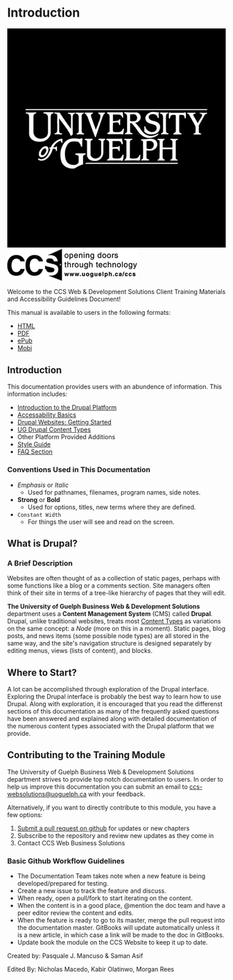 # Introduction

![University of Guelph](.gitbook/assets/uofg_cornerstone_cmyk.png) ![CCS Department](.gitbook/assets/ccs_logo1_black.gif)

Welcome to the CCS Web & Development Solutions Client Training Materials and Accessibility Guidelines Document!

This manual is available to users in the following formats:

* [HTML](https://www.gitbook.com/read/book/ccswbs/uog-drupal-training)
* [PDF](https://www.gitbook.com/download/pdf/book/ccswbs/uog-drupal-training)
* [ePub](https://www.gitbook.com/download/epub/book/ccswbs/uog-drupal-training)
* [Mobi](https://www.gitbook.com/download/mobi/book/ccswbs/uog-drupal-training)

## Introduction

This documentation provides users with an abundence of information. This information includes:

* [Introduction to the Drupal Platform](drupal_features_terms_acroynms.md)
* [Accessability Basics](accessiblecontentguide/accessibilitybasics/)
* [Drupal Websites: Getting Started](basicbeginner/)
* [UG Drupal Content Types](ugcontenttypes/)
* Other Platform Provided Additions
* [Style Guide](styleguide.md)
* [FAQ Section](freqaq.md)

### Conventions Used in This Documentation

* _Emphasis_ or _Italic_
  * Used for pathnames, filenames, program names, side notes.
* **Strong** or **Bold**
  * Used for options, titles, new terms where they are defined.
* `Constant Width`
  * For things the user will see and read on the screen.

## What is Drupal?

### A Brief Description

Websites are often thought of as a collection of static pages, perhaps with some functions like a blog or a comments section. Site managers often think of their site in terms of a tree-like hierarchy of pages that they will edit.

**The University of Guelph Business Web & Development Solutions** department uses a **Content Management System** \(CMS\) called **Drupal**. Drupal, unlike traditional websites, treats most [Content Types](drupal_features_terms_acroynms.md#content-type) as variations on the same concept: a _Node_ \(more on this in a moment\). Static pages, blog posts, and news items \(some possible node types\) are all stored in the same way, and the site's navigation structure is designed separately by editing menus, views \(lists of content\), and blocks.

## Where to Start?

A lot can be accomplished through exploration of the Drupal interface. Exploring the Drupal interface is probably the best way to learn how to use Drupal. Along with exploration, it is encouraged that you read the differenst sections of this documentation as many of the frequently asked questions have been answered and explained along with detailed documentation of the numerous content types associated with the Drupal platform that we provide.

## Contributing to the Training Module

The University of Guelph Business Web & Development Solutions department strives to provide top notch documentation to users. In order to help us improve this documentation you can submit an email to ccs-websolutions@uoguelph.ca with your feedback.

Alternatively, if you want to directly contribute to this module, you have a few options:

1. [Submit a pull request on github](https://github.com/ccswbs/UoGd7-Training.git) for updates or new chapters
2. Subscribe to the repository and review new updates as they come in
3. Contact CCS Web Business Solutions

### Basic Github Workflow Guidelines

* The Documentation Team takes note when a new feature is being developed/prepared for testing.
* Create a new issue to track the feature and discuss.
* When ready, open a pull/fork to start iterating on the content.
* When the content is in a good place, @mention the doc team and have a peer editor review the content and edits.
* When the feature is ready to go to its master, merge the pull request into the documentation master. GitBooks will update automatically unless it is a new article, in which case a link will be made to the doc in GitBooks.
* Update book the module on the CCS Website to keep it up to date.

Created by: Pasquale J. Mancuso & Saman Asif

Edited By: Nicholas Macedo, Kabir Olatinwo, Morgan Rees

